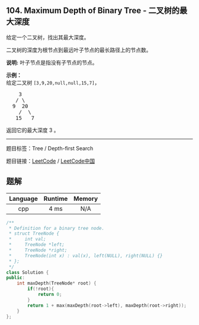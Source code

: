 ## 104. Maximum Depth of Binary Tree - 二叉树的最大深度

<!--If you want to use the English description, use `question.content` instead-->

<p>给定一个二叉树，找出其最大深度。</p>

<p>二叉树的深度为根节点到最远叶子节点的最长路径上的节点数。</p>

<p><strong>说明:</strong>&nbsp;叶子节点是指没有子节点的节点。</p>

<p><strong>示例：</strong><br>
给定二叉树 <code>[3,9,20,null,null,15,7]</code>，</p>

<pre>    3
   / \
  9  20
    /  \
   15   7</pre>

<p>返回它的最大深度&nbsp;3 。</p>



-----

题目标签：Tree / Depth-first Search

题目链接：[LeetCode](https://leetcode.com/problems/maximum-depth-of-binary-tree/description/)  /  [LeetCode中国](https://leetcode-cn.com/problems/maximum-depth-of-binary-tree/description/)

## 题解



| Language | Runtime | Memory |
|:---:|:---:|:---:|
| cpp  | 4  ms | N/A |

```cpp
/**
 * Definition for a binary tree node.
 * struct TreeNode {
 *     int val;
 *     TreeNode *left;
 *     TreeNode *right;
 *     TreeNode(int x) : val(x), left(NULL), right(NULL) {}
 * };
 */
class Solution {
public:
    int maxDepth(TreeNode* root) {
        if(!root){
            return 0;
        }
        return 1 + max(maxDepth(root->left), maxDepth(root->right));
    }
};
```

